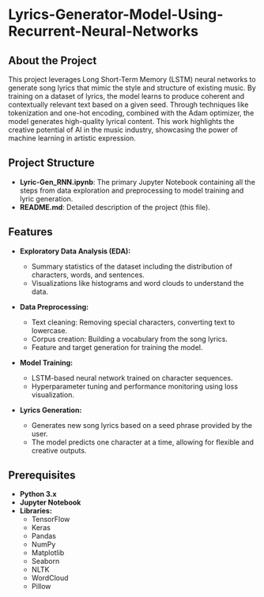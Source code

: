 # Lyrics-Generator-Model-Using-Recurrent-Neural-Networks



## About the Project

This project leverages Long Short-Term Memory (LSTM) neural networks to generate song lyrics that mimic the style and structure of existing music. By training on a dataset of lyrics, the model learns to produce coherent and contextually relevant text based on a given seed. Through techniques like tokenization and one-hot encoding, combined with the Adam optimizer, the model generates high-quality lyrical content. This work highlights the creative potential of AI in the music industry, showcasing the power of machine learning in artistic expression.


## Project Structure

- **Lyric-Gen_RNN.ipynb**: The primary Jupyter Notebook containing all the steps from data exploration and preprocessing to model training and lyric generation.
- **README.md**: Detailed description of the project (this file).

## Features

- **Exploratory Data Analysis (EDA):**
  - Summary statistics of the dataset including the distribution of characters, words, and sentences.
  - Visualizations like histograms and word clouds to understand the data.
  
- **Data Preprocessing:**
  - Text cleaning: Removing special characters, converting text to lowercase.
  - Corpus creation: Building a vocabulary from the song lyrics.
  - Feature and target generation for training the model.
  
- **Model Training:**
  - LSTM-based neural network trained on character sequences.
  - Hyperparameter tuning and performance monitoring using loss visualization.
  
- **Lyrics Generation:**
  - Generates new song lyrics based on a seed phrase provided by the user.
  - The model predicts one character at a time, allowing for flexible and creative outputs.


 ## Prerequisites

- **Python 3.x**
- **Jupyter Notebook**
- **Libraries:**
  - TensorFlow
  - Keras
  - Pandas
  - NumPy
  - Matplotlib
  - Seaborn
  - NLTK
  - WordCloud
  - Pillow
